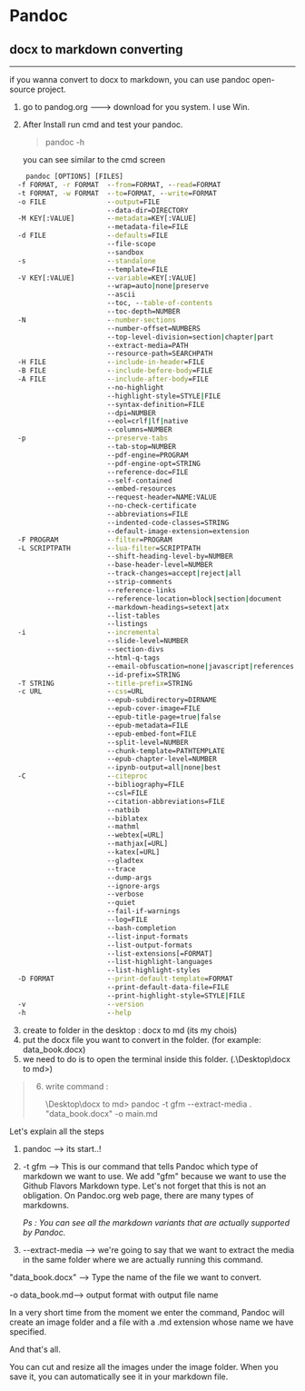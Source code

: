 # Pandoc

## docx to markdown converting

---
if you wanna convert to docx to markdown, you can use pandoc open-source project.


1. go to pandog.org ---> download for you system. I use Win.
2. After Install run cmd and test your pandoc. 

    > pandoc -h

    you can see similar to the cmd screen 

```cmd
    pandoc [OPTIONS] [FILES]
  -f FORMAT, -r FORMAT  --from=FORMAT, --read=FORMAT
  -t FORMAT, -w FORMAT  --to=FORMAT, --write=FORMAT
  -o FILE               --output=FILE
                        --data-dir=DIRECTORY
  -M KEY[:VALUE]        --metadata=KEY[:VALUE]
                        --metadata-file=FILE
  -d FILE               --defaults=FILE
                        --file-scope
                        --sandbox
  -s                    --standalone
                        --template=FILE
  -V KEY[:VALUE]        --variable=KEY[:VALUE]
                        --wrap=auto|none|preserve
                        --ascii
                        --toc, --table-of-contents
                        --toc-depth=NUMBER
  -N                    --number-sections
                        --number-offset=NUMBERS
                        --top-level-division=section|chapter|part
                        --extract-media=PATH
                        --resource-path=SEARCHPATH
  -H FILE               --include-in-header=FILE
  -B FILE               --include-before-body=FILE
  -A FILE               --include-after-body=FILE
                        --no-highlight
                        --highlight-style=STYLE|FILE
                        --syntax-definition=FILE
                        --dpi=NUMBER
                        --eol=crlf|lf|native
                        --columns=NUMBER
  -p                    --preserve-tabs
                        --tab-stop=NUMBER
                        --pdf-engine=PROGRAM
                        --pdf-engine-opt=STRING
                        --reference-doc=FILE
                        --self-contained
                        --embed-resources
                        --request-header=NAME:VALUE
                        --no-check-certificate
                        --abbreviations=FILE
                        --indented-code-classes=STRING
                        --default-image-extension=extension
  -F PROGRAM            --filter=PROGRAM
  -L SCRIPTPATH         --lua-filter=SCRIPTPATH
                        --shift-heading-level-by=NUMBER
                        --base-header-level=NUMBER
                        --track-changes=accept|reject|all
                        --strip-comments
                        --reference-links
                        --reference-location=block|section|document
                        --markdown-headings=setext|atx
                        --list-tables
                        --listings
  -i                    --incremental
                        --slide-level=NUMBER
                        --section-divs
                        --html-q-tags
                        --email-obfuscation=none|javascript|references
                        --id-prefix=STRING
  -T STRING             --title-prefix=STRING
  -c URL                --css=URL
                        --epub-subdirectory=DIRNAME
                        --epub-cover-image=FILE
                        --epub-title-page=true|false
                        --epub-metadata=FILE
                        --epub-embed-font=FILE
                        --split-level=NUMBER
                        --chunk-template=PATHTEMPLATE
                        --epub-chapter-level=NUMBER
                        --ipynb-output=all|none|best
  -C                    --citeproc
                        --bibliography=FILE
                        --csl=FILE
                        --citation-abbreviations=FILE
                        --natbib
                        --biblatex
                        --mathml
                        --webtex[=URL]
                        --mathjax[=URL]
                        --katex[=URL]
                        --gladtex
                        --trace
                        --dump-args
                        --ignore-args
                        --verbose
                        --quiet
                        --fail-if-warnings
                        --log=FILE
                        --bash-completion
                        --list-input-formats
                        --list-output-formats
                        --list-extensions[=FORMAT]
                        --list-highlight-languages
                        --list-highlight-styles
  -D FORMAT             --print-default-template=FORMAT
                        --print-default-data-file=FILE
                        --print-highlight-style=STYLE|FILE
  -v                    --version
  -h                    --help
```

3. create to folder in the desktop : docx to md  (its my chois)
4. put the docx file you want to convert in the folder. (for example: data_book.docx)
5. we need to do is to open the terminal inside this folder. (.\Desktop\docx to md>)



>  6. write command :
> 
>     \Desktop\docx to md> pandoc -t gfm --extract-media . "data_book.docx" -o main.md

Let's explain all the steps

1. pandoc --> its start..!

2. -t gfm --> This is our command that tells Pandoc which type of markdown we want to use. We add "gfm" because we want to use the Github Flavors Markdown type. Let's not forget that this is not an obligation. On Pandoc.org web page, there are many types of markdowns.
   
    *Ps : You can see all the markdown variants that are actually supported by Pandoc.* 

3. --extract-media --> we're going to say that we want to extract the media in the same folder where we are actually running this command. 


"data_book.docx" --> Type the name of the file we want to convert.

-o data_book.md--> output format with output file name

In a very short time from the moment we enter the command, Pandoc will create an image folder and a file with a .md extension whose name we have specified. 

And that's all. 

You can cut and resize all the images under the image folder. When you save it, you can automatically see it in your markdown file. 

